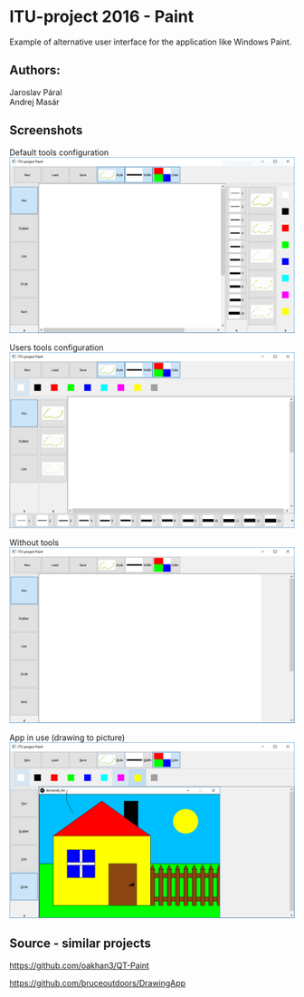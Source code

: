 # ITU-project 2016 - Paint

Example of alternative user interface for the application like Windows Paint.

## Authors:   
Jaroslav Páral   
Andrej Masár   

## Screenshots

Default tools configuration
![](screenshots/app_allActivated_defaultConfig.PNG)

Users tools configuration
![](screenshots/app_allActivated_userConfig.PNG)

Without tools
![](screenshots/app_withoutTools.PNG)

App in use (drawing to picture)
![](screenshots/app_inUse.PNG)

## Source - similar projects
https://github.com/oakhan3/QT-Paint

https://github.com/bruceoutdoors/DrawingApp
